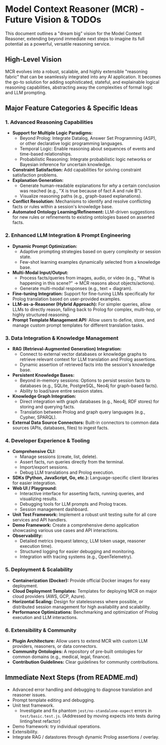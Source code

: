 # Model Context Reasoner (MCR) - Future Vision & TODOs

This document outlines a "dream big" vision for the Model Context Reasoner, extending beyond immediate next steps to imagine its full potential as a powerful, versatile reasoning service.

## High-Level Vision

MCR evolves into a robust, scalable, and highly extensible "reasoning fabric" that can be seamlessly integrated into any AI application. It becomes the go-to solution for adding sophisticated, stateful, and explainable logical reasoning capabilities, abstracting away the complexities of formal logic and LLM prompting.

## Major Feature Categories & Specific Ideas

### 1. Advanced Reasoning Capabilities

- **Support for Multiple Logic Paradigms:**
  - Beyond Prolog: Integrate Datalog, Answer Set Programming (ASP), or other declarative logic programming languages.
  - Temporal Logic: Enable reasoning about sequences of events and time-based relationships.
  - Probabilistic Reasoning: Integrate probabilistic logic networks or Bayesian inference for uncertain knowledge.
- **Constraint Satisfaction:** Add capabilities for solving constraint satisfaction problems.
- **Explanation Generation:**
  - Generate human-readable explanations for _why_ a certain conclusion was reached (e.g., "X is true because of fact A and rule B").
  - Visualize reasoning paths (e.g., graph-based explanations).
- **Conflict Resolution:** Mechanisms to identify and resolve conflicting facts or rules within a session's knowledge base.
- **Automated Ontology Learning/Refinement:** LLM-driven suggestions for new rules or refinements to existing ontologies based on asserted facts.

### 2. Enhanced LLM Integration & Prompt Engineering

- **Dynamic Prompt Optimization:**
  - Adaptive prompting strategies based on query complexity or session state.
  - Few-shot learning examples dynamically selected from a knowledge base.
- **Multi-Modal Input/Output:**
  - Process facts/queries from images, audio, or video (e.g., "What is happening in this scene?" -> MCR reasons about objects/actions).
  - Generate multi-modal responses (e.g., text + diagram).
- **Fine-tuning Integration:** Support for fine-tuning LLMs specifically for Prolog translation based on user-provided examples.
- **LLM-as-a-Reasoner (Hybrid Approach):** For simpler queries, allow LLMs to directly reason, falling back to Prolog for complex, multi-hop, or highly structured reasoning.
- **Prompt Template Management API:** Allow users to define, store, and manage custom prompt templates for different translation tasks.

### 3. Data Integration & Knowledge Management

- **RAG (Retrieval-Augmented Generation) Integration:**
  - Connect to external vector databases or knowledge graphs to retrieve relevant context for LLM translation and Prolog assertions.
  - Dynamic assertion of retrieved facts into the session's knowledge base.
- **Persistent Knowledge Bases:**
  - Beyond in-memory sessions: Options to persist session facts to databases (e.g., SQLite, PostgreSQL, Neo4j for graph-based facts).
  - Ability to load/save entire session states.
- **Knowledge Graph Integration:**
  - Direct integration with graph databases (e.g., Neo4j, RDF stores) for storing and querying facts.
  - Translation between Prolog and graph query languages (e.g., Cypher, SPARQL).
- **External Data Source Connectors:** Built-in connectors to common data sources (APIs, databases, files) to ingest facts.

### 4. Developer Experience & Tooling

- **Comprehensive CLI:**
  - Manage sessions (create, list, delete).
  - Assert facts, run queries directly from the terminal.
  - Import/export sessions.
  - Debug LLM translations and Prolog execution.
- **SDKs (Python, JavaScript, Go, etc.):** Language-specific client libraries for easier integration.
- **Web UI / Playground:**
  - Interactive interface for asserting facts, running queries, and visualizing results.
  - Debugging tools for LLM prompts and Prolog traces.
  - Session management dashboard.
- **Unit Test Framework:** Implement a robust unit testing suite for all core services and API handlers.
- **Demo Framework:** Create a comprehensive demo application showcasing various use cases and API interactions.
- **Observability:**
  - Detailed metrics (request latency, LLM token usage, reasoner execution time).
  - Structured logging for easier debugging and monitoring.
  - Integration with tracing systems (e.g., OpenTelemetry).

### 5. Deployment & Scalability

- **Containerization (Docker):** Provide official Docker images for easy deployment.
- **Cloud Deployment Templates:** Templates for deploying MCR on major cloud providers (AWS, GCP, Azure).
- **Horizontal Scaling:** Design for statelessness where possible, or distributed session management for high availability and scalability.
- **Performance Optimizations:** Benchmarking and optimization of Prolog execution and LLM interactions.

### 6. Extensibility & Community

- **Plugin Architecture:** Allow users to extend MCR with custom LLM providers, reasoners, or data connectors.
- **Community Ontologies:** A repository of pre-built ontologies for common domains (e.g., medical, legal, finance).
- **Contribution Guidelines:** Clear guidelines for community contributions.

## Immediate Next Steps (from README.md)

- Advanced error handling and debugging to diagnose translation and reasoner issues.
- Prompt template editing and debugging.
- Unit test framework.
  - Investigate and fix phantom `jest/no-standalone-expect` errors in `test/basic.test.js`. (Addressed by moving expects into tests during linting/test refactor)
- Demo framework: try individual operations.
- Extensibility.
- Integrate RAG / datastores through dynamic Prolog assertions / overlay.
